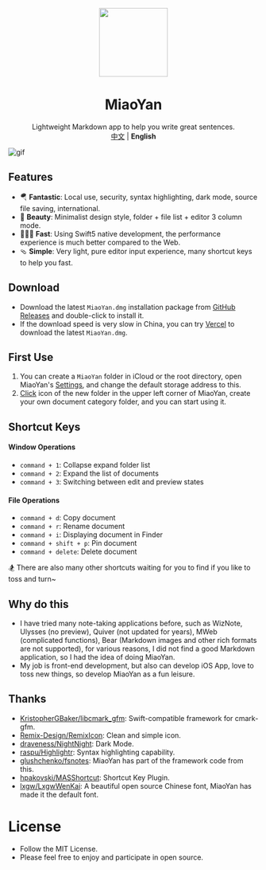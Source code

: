 <p align="center">
    <img src=https://gw.alipayobjects.com/zos/k/t0/43.png width=138  />
    <h1 align="center">MiaoYan</h1>
    <div align="center">Lightweight Markdown app to help you write great sentences.</div>
    <div align="center"><a href="https://github.com/tw93/MiaoYan">中文</a> | <strong>English</strong></div>
</p>

![gif](https://qpluspicture.oss-cn-beijing.aliyuncs.com/hCRFgN/15.gif)

## Features

- 🪂 **Fantastic**: Local use, security, syntax highlighting, dark mode, source file saving, international.
- 🐶 **Beauty**: Minimalist design style, folder + file list + editor 3 column mode.
- 🏌🏽‍♂️ **Fast**: Using Swift5 native development, the performance experience is much better compared to the Web.
- 🩴 **Simple**: Very light, pure editor input experience, many shortcut keys to help you fast.

## Download

- Download the latest `MiaoYan.dmg` installation package from [GitHub Releases](https://github.com/tw93/MiaoYan/releases) and double-click to install it.
- If the download speed is very slow in China, you can try [Vercel](https://miaoyan.vercel.app/Release) to download the latest `MiaoYan.dmg`.

## First Use

1. You can create a `MiaoYan` folder in iCloud or the root directory, open MiaoYan's [Settings](https://gw.alipayobjects.com/zos/k/2i/31.jpeg), and change the default storage address to this.
2. [Click](https://gw.alipayobjects.com/zos/k/66/43.jpeg) icon of the new folder in the upper left corner of MiaoYan, create your own document category folder, and you can start using it.

## Shortcut Keys

#### Window Operations

- `command + 1`: Collapse expand folder list
- `command + 2`: Expand the list of documents
- `command + 3`: Switching between edit and preview states

#### File Operations

- `command + d`: Copy document
- `command + r`: Rename document
- `command + i`: Displaying document in Finder
- `command + shift + p`: Pin document
- `command + delete`: Delete document

🏂 There are also many other shortcuts waiting for you to find if you like to toss and turn~

## Why do this

- I have tried many note-taking applications before, such as WizNote, Ulysses (no preview), Quiver (not updated for years), MWeb (complicated functions), Bear (Markdown images and other rich formats are not supported), for various reasons, I did not find a good Markdown application, so I had the idea of doing MiaoYan.
- My job is front-end development, but also can develop iOS App, love to toss new things, so develop MiaoYan as a fun leisure.

## Thanks

- [KristopherGBaker/libcmark_gfm](https://github.com/KristopherGBaker/libcmark_gfm): Swift-compatible framework for cmark-gfm.
- [Remix-Design/RemixIcon](https://github.com/Remix-Design/RemixIcon): Clean and simple icon.
- [draveness/NightNight](https://github.com/draveness/NightNight): Dark Mode.
- [raspu/Highlightr](https://github.com/raspu/Highlightr): Syntax highlighting capability.
- [glushchenko/fsnotes](https://github.com/glushchenko/fsnotes): MiaoYan has part of the framework code from this.
- [hpakovski/MASShortcut](https://github.com/shpakovski/MASShortcut): Shortcut Key Plugin.
- [lxgw/LxgwWenKai](https://github.com/lxgw/LxgwWenKai): A beautiful open source Chinese font, MiaoYan has made it the default font.

# License

- Follow the MIT License.
- Please feel free to enjoy and participate in open source.
